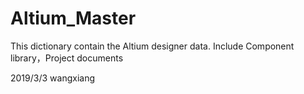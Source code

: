 # Altium_Master
This dictionary contain the Altium designer data.
Include Component library，Project documents

2019/3/3
wangxiang
